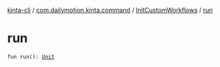 [kinta-cli](../../index.md) / [com.dailymotion.kinta.command](../index.md) / [InitCustomWorkflows](index.md) / [run](./run.md)

# run

`fun run(): `[`Unit`](https://kotlinlang.org/api/latest/jvm/stdlib/kotlin/-unit/index.html)